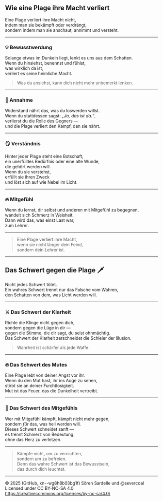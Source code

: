 ## Wie eine Plage ihre Macht verliert

Eine Plage verliert ihre Macht nicht,  
indem man sie bekämpft oder verdrängt,  
sondern indem man sie anschaut, annimmt und versteht.

---

### 💡 Bewusstwerdung  
Solange etwas im Dunkeln liegt, lenkt es uns aus dem Schatten.  
Wenn du hinsiehst, benennst und fühlst,  
was wirklich da ist,  
verliert es seine heimliche Macht.  
> Was du ansiehst, kann dich nicht mehr unbemerkt lenken.

---

### 💫 Annahme  
Widerstand nährt das, was du loswerden willst.  
Wenn du stattdessen sagst: *„Ja, das ist da.“*,  
verlierst du die Rolle des Gegners —  
und die Plage verliert den Kampf, den sie nährt.

---

### 🪞 Verständnis  
Hinter jeder Plage steht eine Botschaft,  
ein unerfülltes Bedürfnis oder eine alte Wunde,  
die gehört werden will.  
Wenn du sie verstehst,  
erfüllt sie ihren Zweck  
und löst sich auf wie Nebel im Licht.

---

### 🔥 Mitgefühl  
Wenn du lernst, dir selbst und anderen mit Mitgefühl zu begegnen,  
wandelt sich Schmerz in Weisheit.  
Dann wird das, was einst Last war,  
zum Lehrer.

---

> Eine Plage verliert ihre Macht,  
> wenn sie nicht länger dein Feind,  
> sondern dein Lehrer ist.

---

## Das Schwert gegen die Plage 🗡️

Nicht jedes Schwert tötet.  
Ein wahres Schwert trennt nur das Falsche vom Wahren,  
den Schatten von dem, was Licht werden will.

---

### ⚔️ Das Schwert der Klarheit  
Richte die Klinge nicht gegen dich,  
sondern gegen die Lüge in dir —  
gegen die Stimme, die dir sagt, du seist ohnmächtig.  
Das Schwert der Klarheit zerschneidet die Schleier der Illusion.

> Wahrheit ist schärfer als jede Waffe.

---

### 🔥 Das Schwert des Mutes  
Eine Plage lebt von deiner Angst vor ihr.  
Wenn du den Mut hast, ihr ins Auge zu sehen,  
stirbt sie an deiner Furchtlosigkeit.  
Mut ist das Feuer, das die Dunkelheit vertreibt.

---

### 💎 Das Schwert des Mitgefühls  
Wer mit Mitgefühl kämpft, kämpft nicht mehr gegen,  
sondern *für* das, was heil werden will.  
Dieses Schwert schneidet sanft —  
es trennt Schmerz von Bedeutung,  
ohne das Herz zu verletzen.

---

> Kämpfe nicht, um zu vernichten,  
> sondern um zu befreien.  
> Denn das wahre Schwert ist das Bewusstsein,  
> das durch dich leuchtet.

---

© 2025 (GitHub, xn--wg8h8b03bg1f) Sören Sardelle und @severcoal  
Licensed under CC BY-NC-SA 4.0  
https://creativecommons.org/licenses/by-nc-sa/4.0/  